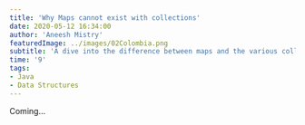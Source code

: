 ```yaml
---
title: 'Why Maps cannot exist with collections'
date: 2020-05-12 16:34:00
author: 'Aneesh Mistry'
featuredImage: ../images/02Colombia.png
subtitle: 'A dive into the difference between maps and the various collection implementations in Java'
time: '9'
tags:
- Java
- Data Structures
---
```


Coming...